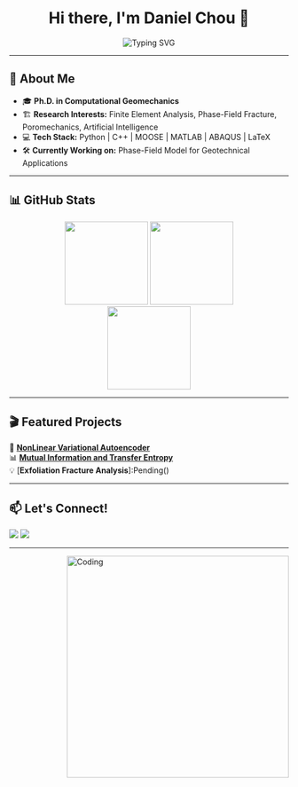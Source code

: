 <h1 align="center">Hi there, I'm Daniel Chou 👋</h1>

<p align="center">
  <img src="https://readme-typing-svg.herokuapp.com?font=Fira+Code&size=20&pause=1000&color=0088CC&center=true&vCenter=true&multiline=true&width=650&height=65&lines=Computational+Geomechanics+Ph.D.;Finite+Element+Analysis+%7C+Data+Science" alt="Typing SVG" />
</p>


---

## 🌟 About Me
- 🎓 **Ph.D. in Computational Geomechanics**  
- 🏗 **Research Interests:** Finite Element Analysis, Phase-Field Fracture, Poromechanics, Artificial Intelligence  
- 💻 **Tech Stack:** Python | C++ | MOOSE | MATLAB | ABAQUS | LaTeX  
- 🛠 **Currently Working on:** Phase-Field Model for Geotechnical Applications  

---

## 📊 GitHub Stats
<p align="center">
  <img src="https://github-readme-stats.vercel.app/api?username=DanielChou0916&show_icons=true&theme=tokyonight&count_private=true" height="150" />
  <img src="https://github-readme-stats.vercel.app/api/top-langs/?username=DanielChou0916&layout=compact&theme=tokyonight" height="150" />
  <br>
  <img src="https://streak-stats.demolab.com?user=DanielChou0916&theme=tokyonight" height="150" />
</p>

---

## 🎬 Featured Projects
🔬 [**NonLinear Variational Autoencoder**](https://github.com/DanielChou0916/NLVAE)  
📊 [**Mutual Information and Transfer Entropy**](https://github.com/DanielChou0916/mutual-information-and-transfer-entropy)  
💡 [**Exfoliation Fracture Analysis**]:Pending()  

---

## 📫 Let's Connect!
<p align="left">
  <a href="https://linkedin.com/in/daniel-t-chou-1b51661b2"><img src="https://img.shields.io/badge/-LinkedIn-0077B5?style=flat-square&logo=Linkedin&logoColor=white"/></a>
  <a href="https://scholar.google.com/citations?user=YOURID"><img src="https://img.shields.io/badge/-Google%20Scholar-4285F4?style=flat-square&logo=Google%20Scholar&logoColor=white"/></a>
</p>

---

<img align="right" alt="Coding" width="400" src="https://media.giphy.com/media/qgQUggAC3Pfv687qPC/giphy.gif">


